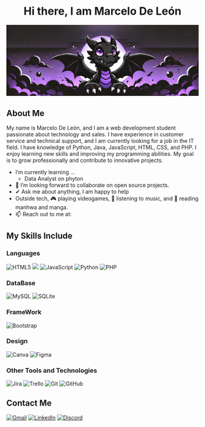 <div align="center">  
<h1> Hi there, I am Marcelo De León</h1>
</div>

![Banner](img/dragon_banner.jpg)

<h2>About Me</h2>
<p>
My name is Marcelo De León, and I am a web development student passionate about technology and sales. I have experience in customer service and technical support, and I am currently looking for a job in the IT field.
I have knowledge of Python, Java, JavaScript, HTML, CSS, and PHP. I enjoy learning new skills and improving my programming abilities. My goal is to grow professionally and contribute to innovative projects.
</p>

- I’m currently learning ...
  - Data Analyst on phyton
- 👯 I’m looking forward to collaborate on open source projects.
- ✔ Ask me about anything, I am happy to help <br>
- Outside tech, 🎮 playing videogames, 🎵 listening to music, and 📖 reading manhwa and manga.
- 📫 Reach out to me at: 
<h2>My Skills Include</h2>

<h3>Languages</h3>

<span>
 
  ![HTML5](https://img.shields.io/badge/html5-%23E34F26.svg?style=for-the-badge&logo=html5&logoColor=white)
  <img src="https://img.shields.io/badge/Java-ED8B00?style=for-the-badge&logo=java&logoColor=white">
  ![JavaScript](https://img.shields.io/badge/javascript-%23323330.svg?style=for-the-badge&logo=javascript&logoColor=%23F7DF1E)
  ![Python](https://img.shields.io/badge/python-3670A0?style=for-the-badge&logo=python&logoColor=ffdd54)
  ![PHP](https://img.shields.io/badge/php-%23777BB4.svg?style=for-the-badge&logo=php&logoColor=white)

</span>

<h3>DataBase</h3>

<span>

  ![MySQL](https://img.shields.io/badge/mysql-4479A1.svg?style=for-the-badge&logo=mysql&logoColor=white)
  ![SQLite](https://img.shields.io/badge/sqlite-%2307405e.svg?style=for-the-badge&logo=sqlite&logoColor=white)

</span>

<h3>FrameWork</h3>

![Bootstrap](https://img.shields.io/badge/bootstrap-%238511FA.svg?style=for-the-badge&logo=bootstrap&logoColor=white)

<h3> Design </h3>

<span>
  
  ![Canva](https://img.shields.io/badge/Canva-%2300C4CC.svg?style=for-the-badge&logo=Canva&logoColor=white)
  ![Figma](https://img.shields.io/badge/figma-%23F24E1E.svg?style=for-the-badge&logo=figma&logoColor=white)

</span>

<h3> Other Tools and Technologies </h3>

![Jira](https://img.shields.io/badge/jira-%230A0FFF.svg?style=for-the-badge&logo=jira&logoColor=white)
![Trello](https://img.shields.io/badge/Trello-%23026AA7.svg?style=for-the-badge&logo=Trello&logoColor=white)
![Git](https://img.shields.io/badge/git-%23F05033.svg?style=for-the-badge&logo=git&logoColor=white)
![GitHub](https://img.shields.io/badge/github-%23121011.svg?style=for-the-badge&logo=github&logoColor=white)

## Contact Me

[![Gmail](https://img.shields.io/badge/Gmail-D14836?style=for-the-badge&logo=gmail&logoColor=white)](mailto:marcelodeleon290200@gmail.com)
[![LinkedIn](https://img.shields.io/badge/linkedin-%230077B5.svg?style=for-the-badge&logo=linkedin&logoColor=white)](https://www.linkedin.com/in/marcelodeleon29/)
[![Discord](https://img.shields.io/badge/Discord-5865F2?style=for-the-badge&logo=discord&logoColor=white)](https://discord.gg/66zeFNdQap)


